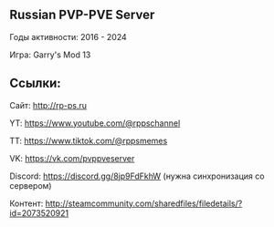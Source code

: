 ## Russian PVP-PVE Server

Годы активности: 2016 - 2024

Игра: Garry's Mod 13

## Ссылки:
Сайт: http://rp-ps.ru

YT: https://www.youtube.com/@rppschannel

TT: https://www.tiktok.com/@rppsmemes

VK: https://vk.com/pvppveserver

Discord: https://discord.gg/8jp9FdFkhW (нужна синхронизация со сервером)

Контент: http://steamcommunity.com/sharedfiles/filedetails/?id=2073520921 
